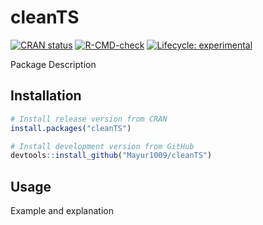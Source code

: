
# cleanTS

<!-- badges: start -->

[![CRAN
status](https://www.r-pkg.org/badges/version/cleanTS)](https://CRAN.R-project.org/package=cleanTS)
[![R-CMD-check](https://github.com/Mayur1009/cleanTS/workflows/R-CMD-check/badge.svg)](https://github.com/Mayur1009/cleanTS/actions)
[![Lifecycle:
experimental](https://img.shields.io/badge/lifecycle-experimental-orange.svg)](https://lifecycle.r-lib.org/articles/stages.html#experimental)

<!-- badges: end -->

Package Description

## Installation

``` r
# Install release version from CRAN
install.packages("cleanTS")

# Install development version from GitHub
devtools::install_github("Mayur1009/cleanTS")
```

## Usage

Example and explanation

<!-- ## Code of conduct -->
<!-- Please note that this project is released with a [Contributor Code of Conduct](https://pkgdown.r-lib.org/CODE_OF_CONDUCT.html). By participating in this project you agree to abide by its terms. -->
